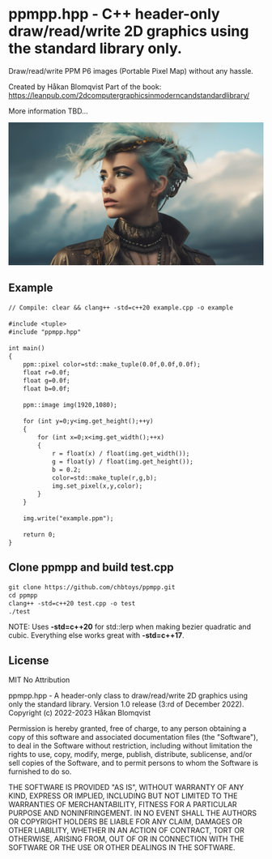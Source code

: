 # ppmpp.hpp - C++ header-only draw/read/write 2D graphics using the standard library only.

Draw/read/write PPM P6 images (Portable Pixel Map) without any hassle.

Created by Håkan Blomqvist
Part of the book: https://leanpub.com/2dcomputergraphicsinmoderncandstandardlibrary/

More information TBD...

![ppmpp](https://github.com/chbtoys/ppmpp/blob/main/images/ppmpp.png)

## Example
```
// Compile: clear && clang++ -std=c++20 example.cpp -o example

#include <tuple>
#include "ppmpp.hpp"

int main()
{
	ppm::pixel color=std::make_tuple(0.0f,0.0f,0.0f);
	float r=0.0f;
	float g=0.0f;
	float b=0.0f;

	ppm::image img(1920,1080);

	for (int y=0;y<img.get_height();++y)
	{
		for (int x=0;x<img.get_width();++x)
		{
			r = float(x) / float(img.get_width());
			g = float(y) / float(img.get_height());
			b = 0.2;
			color=std::make_tuple(r,g,b);
			img.set_pixel(x,y,color);
		}
	}

	img.write("example.ppm");

	return 0;
}
```


## Clone ppmpp and build test.cpp

```
git clone https://github.com/chbtoys/ppmpp.git
cd ppmpp
clang++ -std=c++20 test.cpp -o test
./test
```

NOTE: Uses **-std=c++20** for std::lerp when making bezier quadratic and cubic. Everything else works great with **-std=c++17**.

## License

MIT No Attribution

ppmpp.hpp - A header-only class to draw/read/write 2D graphics using only the standard library.
Version 1.0 release (3:rd of December 2022).
Copyright (c) 2022-2023 Håkan Blomqvist

Permission is hereby granted, free of charge, to any person obtaining a copy of this
software and associated documentation files (the "Software"), to deal in the Software
without restriction, including without limitation the rights to use, copy, modify,
merge, publish, distribute, sublicense, and/or sell copies of the Software, and to
permit persons to whom the Software is furnished to do so.

THE SOFTWARE IS PROVIDED "AS IS", WITHOUT WARRANTY OF ANY KIND, EXPRESS OR IMPLIED,
INCLUDING BUT NOT LIMITED TO THE WARRANTIES OF MERCHANTABILITY, FITNESS FOR A
PARTICULAR PURPOSE AND NONINFRINGEMENT. IN NO EVENT SHALL THE AUTHORS OR COPYRIGHT
HOLDERS BE LIABLE FOR ANY CLAIM, DAMAGES OR OTHER LIABILITY, WHETHER IN AN ACTION
OF CONTRACT, TORT OR OTHERWISE, ARISING FROM, OUT OF OR IN CONNECTION WITH THE
SOFTWARE OR THE USE OR OTHER DEALINGS IN THE SOFTWARE.
